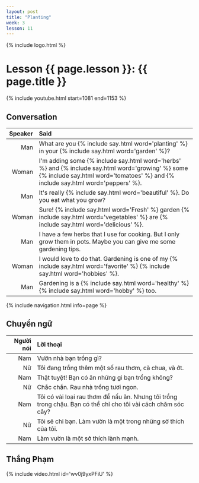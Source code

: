 ```yaml
---
layout: post
title: "Planting"
week: 3
lesson: 11
---
```


{% include logo.html %}

# Lesson {{ page.lesson }}: {{ page.title }}

{% include youtube.html start=1081 end=1153 %}

## Conversation

Speaker | Said
---: | :---
Man | What are you {% include say.html word='planting' %} in your {% include say.html word='garden' %}?
Woman | I'm adding some {% include say.html word='herbs' %} and {% include say.html word='growing' %} some {% include say.html word='tomatoes' %} and {% include say.html word='peppers' %}.
Man | It's really {% include say.html word='beautiful' %}. Do you eat what you grow?
Woman | Sure! {% include say.html word='Fresh' %} garden {% include say.html word='vegetables' %} are {% include say.html word='delicious' %}.
Man | I have a few herbs that I use for cooking. But I only grow them in pots. Maybe you can give me some gardening tips.
Woman | I would love to do that. Gardening is one of my {% include say.html word='favorite' %} {% include say.html word='hobbies' %}.
Man | Gardening is a {% include say.html word='healthy' %} {% include say.html word='hobby' %} too.

{% include navigation.html info=page %}

## Chuyển ngữ

Người nói | Lời thoại
---: | :---
Nam | Vườn nhà bạn trồng gì?
Nữ | Tôi đang trồng thêm một số rau thơm, cà chua, và ớt.
Nam | Thật tuyệt! Bạn có ăn những gì bạn trồng không?
Nữ | Chắc chắn. Rau nhà trồng tươi ngon.
Nam | Tôi có vài loại rau thơm để nấu ăn. Nhưng tôi trồng trong chậu. Bạn có thể chỉ cho tôi vài cách chăm sóc cây?
Nữ | Tôi sẽ chỉ bạn. Làm vườn là một trong những sở thích của tôi.
Nam | Làm vườn là một sở thích lành mạnh.

## Thắng Phạm

{% include video.html id='wv0j9yxPFiU' %}

